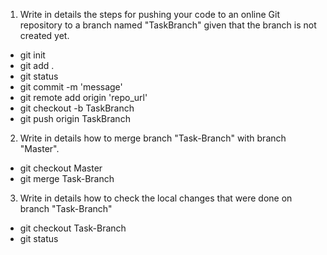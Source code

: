 1. Write in details the steps for pushing your code to an online Git repository to a branch named "TaskBranch" given that the branch is not created yet.

- git init
- git add .
- git status
- git commit -m 'message'
- git remote add origin 'repo_url'
- git checkout -b TaskBranch
- git push origin TaskBranch

2. Write in details how to merge branch "Task-Branch" with branch "Master".

- git checkout Master
- git merge Task-Branch


3. Write in details how to check the local changes that were done on branch "Task-Branch"

- git checkout Task-Branch
- git status



